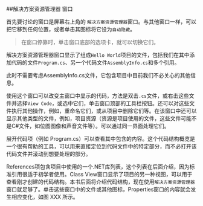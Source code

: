 ##解决方案资源管理器 窗口

首先要讨论的窗口是屏幕右上角的 ` 解决方案资源管理器 `窗口。与其他窗口一样，可以把它移到任何位置，或者单击其图标将它设为`自动隐藏`。

>在窗口停靠时，单击窗口底部的选项卡，就可以切换它们。

解决方案资源管理器窗口显示了组成` Hello World `项目的文件，包括我们在其中添加代码的文件` Program.cs `、另一个代码文件` AssemblyInfo.cs `和多个引用。

此时不需要考虑AssemblyInfo.cs文件，它包含项目中目前我们不必关心的其他信息。

使用这个窗口可以改变主窗口中显示的代码，方法是双击` .cs `文件，或右击这些文件并选择` View Code `，或选中它们，单击窗口顶部的工具栏按钮。还可以对这些文件执行其他操作，例如，重命名它们，或从项目中删除它们等。在该窗口中还可以显示其他类型的文件，例如，项目资源（资源是项目使用的文件，这些文件可能不是C#文件，如位图图像和声音文件等）。可以通过同一界面处理它们。

展开代码项（例如 Program.cs）可以查看其中包含的内容。这个代码结构概览是一个很有帮助的工具，可以用来直接定位到代码文件中的特定部分，而不必打开该代码文件并滚动到想要处理的部分。

References项包含项目中使用的一个.NET库列表，这个列表在后面介绍，因为标准引用很适于初学者使用。Class View窗口显示了项目的另一种视图，可以用于查看刚才创建的代码结构。本书后面将介绍代码结构，现在使用` 解决方案资源管理器 `窗口就足够了。单击这些窗口中的文件或其他图标，Properties窗口的内容就会发生相应变化，如图 XXX 所示。
